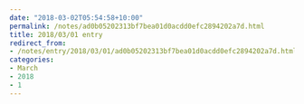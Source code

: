 ```yaml
---
date: "2018-03-02T05:54:58+10:00"
permalink: /notes/ad0b05202313bf7bea01d0acdd0efc2894202a7d.html
title: 2018/03/01 entry
redirect_from:
- /notes/entry/2018/03/01/ad0b05202313bf7bea01d0acdd0efc2894202a7d.html
categories:
- March
- 2018
- 1
---
```

